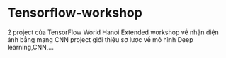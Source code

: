 # Tensorflow-workshop
2 project của TensorFlow World Hanoi Extended workshop về nhận diện ảnh bằng mạng CNN
project giới thiệu sơ lược về mô hình Deep learning,CNN,...

